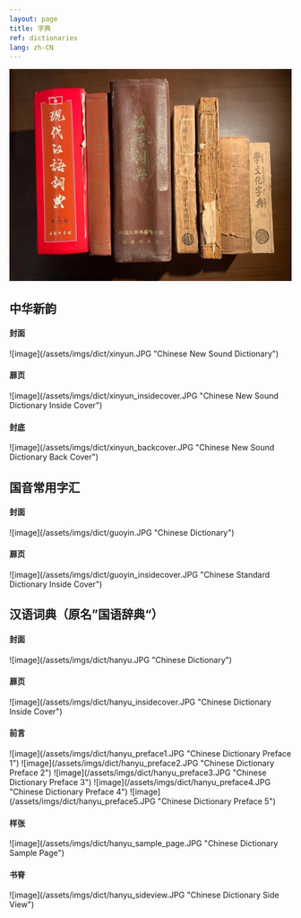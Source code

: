 ```yaml
---
layout: page
title: 字典
ref: dictionaries
lang: zh-CN
---
```

![image](/assets/imgs/dict/dictionaries.JPG "Dictionaries")

<h2>中华新韵</h2>
<h4>封面</h4>
![image](/assets/imgs/dict/xinyun.JPG "Chinese New Sound Dictionary")
<h4>扉页</h4>
![image](/assets/imgs/dict/xinyun_insidecover.JPG "Chinese New Sound Dictionary Inside Cover")
<h4>封底</h4>
![image](/assets/imgs/dict/xinyun_backcover.JPG "Chinese New Sound Dictionary Back Cover")

<h2>国音常用字汇</h2>
<h4>封面</h4>
![image](/assets/imgs/dict/guoyin.JPG "Chinese Dictionary")
<h4>扉页</h4>
![image](/assets/imgs/dict/guoyin_insidecover.JPG "Chinese Standard Dictionary Inside Cover")

<h2>汉语词典（原名”国语辞典“）</h2>
<h4>封面</h4>
![image](/assets/imgs/dict/hanyu.JPG "Chinese Dictionary")

<h4>扉页</h4>
![image](/assets/imgs/dict/hanyu_insidecover.JPG "Chinese Dictionary Inside Cover")

<h4>前言</h4>
![image](/assets/imgs/dict/hanyu_preface1.JPG "Chinese Dictionary Preface 1")
![image](/assets/imgs/dict/hanyu_preface2.JPG "Chinese Dictionary Preface 2")
![image](/assets/imgs/dict/hanyu_preface3.JPG "Chinese Dictionary Preface 3")
![image](/assets/imgs/dict/hanyu_preface4.JPG "Chinese Dictionary Preface 4")
![image](/assets/imgs/dict/hanyu_preface5.JPG "Chinese Dictionary Preface 5")

<h4>样张</h4>
![image](/assets/imgs/dict/hanyu_sample_page.JPG "Chinese Dictionary Sample Page")

<h4>书脊</h4>
![image](/assets/imgs/dict/hanyu_sideview.JPG "Chinese Dictionary Side View")

